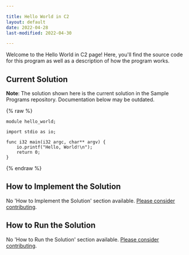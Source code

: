 ```yaml
---

title: Hello World in C2
layout: default
date: 2022-04-28
last-modified: 2022-04-30

---
```


Welcome to the Hello World in C2 page! Here, you'll find the source code for this program as well as a description of how the program works.

## Current Solution

**Note**: The solution shown here is the current solution in the Sample Programs repository. Documentation below may be outdated.

{% raw %}

```C2
module hello_world;

import stdio as io;

func i32 main(i32 argc, char** argv) {
    io.printf("Hello, World!\n");
    return 0;
}
```

{% endraw %}

## How to Implement the Solution

No 'How to Implement the Solution' section available. [Please consider contributing](https://github.com/TheRenegadeCoder/sample-programs-website).

## How to Run the Solution

No 'How to Run the Solution' section available. [Please consider contributing](https://github.com/TheRenegadeCoder/sample-programs-website).
